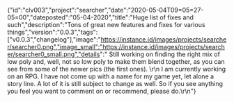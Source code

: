 {"id":"clv003","project":"searcher","date":"2020-05-04T09=05=27-05=00","dateposted":"05-04-2020","title":"Huge list of fixes and such","description":"Tons of great new features and fixes for various things","version":"0.0.3","tags":["v0.0.3","changelog"],"image":"https://instance.id/images/projects/searcher/searcher0.png","image_small":"https://instance.id/images/projects/searcher/searcher0_small.png","details":"  Still working on finding the right mix of low poly and, well, not so low poly to make them blend together, as you can see from some of the newer pics (the first ones).  \r\n  I am currently working on an RPG. I have not come up with a name for my game yet, let alone a story line. A lot of it is still subject to change as well. So if you see anything you feel you want to comment on or recommend, please do.\r\n"}